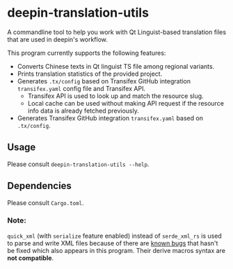 # deepin-translation-utils

A commandline tool to help you work with Qt Linguist-based translation files that are used in deepin's workflow.

This program currently supports the following features:

- Converts Chinese texts in Qt linguist TS file among regional variants.
- Prints translation statistics of the provided project.
- Generates `.tx/config` based on Transifex GitHub integration `transifex.yaml` config file and Transifex API.
  - Transifex API is used to look up and match the resource slug.
  - Local cache can be used without making API request if the resource info data is already fetched previously.
- Generates Transifex GitHub integration `transifex.yaml` based on `.tx/config`.

## Usage

Please consult `deepin-translation-utils --help`.

## Dependencies

Please consult `Cargo.toml`.

### Note:

`quick_xml` (with `serialize` feature enabled) instead of `serde_xml_rs` is used to parse and write XML files because of there are [known bugs](https://github.com/RReverser/serde-xml-rs/issues/186) that hasn't be fixed which also appears in this program. Their derive macros syntax are **not compatible**.